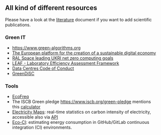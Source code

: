## All kind of different resources

Please have a look at the [literature](./literature.md) document if you want to add scientific publications.

### Green IT

* https://www.green-algorithms.org
* [The European platform for the creation of a sustainable digital economy](https://sdialliance.org/)
* [RAL Space leading UKRI net zero computing goals](https://www.ralspace.stfc.ac.uk/Pages/RAL-Space-leading-UKRI-net-zero-computing-goals.aspx)
* [LEAF - Laboratory Efficiency Assessment Framework](https://www.ucl.ac.uk/sustainable/leaf-laboratory-efficiency-assessment-framework)
* [Data Centres Code of Conduct](https://e3p.jrc.ec.europa.eu/communities/data-centres-code-conduct)
* [GreenDiSC](https://www.software.ac.uk/GreenDiSC)


### Tools

* [EcoFreq](https://github.com/amkozlov/eco-freq)
* The ISCB Green pledge https://www.iscb.org/green-pledge mentions this [calculator ](https://sustainabletravel.org/our-work/carbon-offsets/calculate-footprint/)
* [Electricity Maps](https://app.electricitymaps.com/): real-time statistics on carbon intensity of electricity, accessible also via [API](https://docs.electricitymaps.com/)
* [Eco-CI](https://github.com/green-coding-solutions/eco-ci-energy-estimation): estimating energy consumption in GitHub/GitLab continuous integration (CI) environments.
